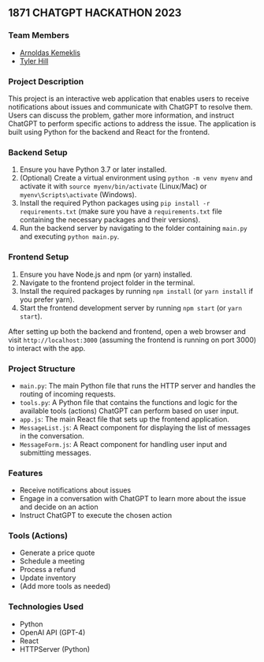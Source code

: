 ## 1871 CHATGPT HACKATHON 2023

### Team Members

- [Arnoldas Kemeklis](https://github.com/arnasltlt)
- [Tyler Hill](https://github.com/tyler-hill)

### Project Description

This project is an interactive web application that enables users to receive notifications about issues and communicate with ChatGPT to resolve them. Users can discuss the problem, gather more information, and instruct ChatGPT to perform specific actions to address the issue. The application is built using Python for the backend and React for the frontend.

### Backend Setup

1. Ensure you have Python 3.7 or later installed.
2. (Optional) Create a virtual environment using `python -m venv myenv` and activate it with `source myenv/bin/activate` (Linux/Mac) or `myenv\Scripts\activate` (Windows).
3. Install the required Python packages using `pip install -r requirements.txt` (make sure you have a `requirements.txt` file containing the necessary packages and their versions).
4. Run the backend server by navigating to the folder containing `main.py` and executing `python main.py`.

### Frontend Setup

1. Ensure you have Node.js and npm (or yarn) installed.
2. Navigate to the frontend project folder in the terminal.
3. Install the required packages by running `npm install` (or `yarn install` if you prefer yarn).
4. Start the frontend development server by running `npm start` (or `yarn start`).

After setting up both the backend and frontend, open a web browser and visit `http://localhost:3000` (assuming the frontend is running on port 3000) to interact with the app.

### Project Structure

- `main.py`: The main Python file that runs the HTTP server and handles the routing of incoming requests.
- `tools.py`: A Python file that contains the functions and logic for the available tools (actions) ChatGPT can perform based on user input.
- `app.js`: The main React file that sets up the frontend application.
- `MessageList.js`: A React component for displaying the list of messages in the conversation.
- `MessageForm.js`: A React component for handling user input and submitting messages.

### Features

- Receive notifications about issues
- Engage in a conversation with ChatGPT to learn more about the issue and decide on an action
- Instruct ChatGPT to execute the chosen action

### Tools (Actions)

- Generate a price quote
- Schedule a meeting
- Process a refund
- Update inventory
- (Add more tools as needed)

### Technologies Used

- Python
- OpenAI API (GPT-4)
- React
- HTTPServer (Python)
